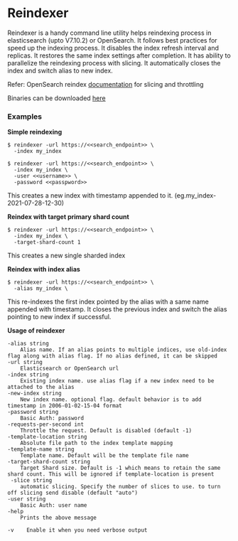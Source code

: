 # Reindexer

Reindexer is a handy command line utility helps reindexing process in elasticsearch (upto V7.10.2) or OpenSearch. It follows best practices for speed up the indexing process. It disables the index refresh interval and replicas. It restores the same index settings after completion. It has ability to parallelize the reindexing process with slicing. It automatically closes the index and switch alias to new index.

Refer: OpenSearch reindex [documentation](https://opensearch.org/docs/latest/opensearch/reindex-data/) for slicing and throttling

Binaries can be downloaded [here](https://gitlab.aws.dev/arnlaksh/reindex-tool/-/tree/master/binaries) 
### Examples
**Simple reindexing**
```shell
$ reindexer -url https://<<search_endpoint>> \
  -index my_index 
```
```shell
$ reindexer -url https://<<search_endpoint>> \
  -index my_index \
  -user <<username>> \
  -password <<passpword>>
```
This creates a new index with timestamp appended to it. (eg.my_index-2021-07-28-12-30) 

**Reindex with target primary shard count**
```shell
$ reindexer -url https://<<search_endpoint>> \
  -index my_index \
  -target-shard-count 1
```
This creates a new single sharded index

**Reindex with index alias**
```shell
$ reindexer -url https://<<search_endpoint>> \
  -alias my_index \
```
This re-indexes the first index pointed by the alias with a same name appended with timestamp. It closes the previous index and switch the alias pointing to new index if successful.


**Usage of reindexer**
```
-alias string
    Alias name. If an alias points to multiple indices, use old-index flag along with alias flag. If no alias defined, it can be skipped
-url string
    Elasticsearch or OpenSearch url
-index string
    Existing index name. use alias flag if a new index need to be attached to the alias
-new-index string
    New index name. optional flag. default behavior is to add timestamp in 2006-01-02-15-04 format
-password string
    Basic Auth: password
-requests-per-second int
    Throttle the request. Default is disabled (default -1)
-template-location string
    Absolute file path to the index template mapping
-template-name string
    Template name. Default will be the template file name
-target-shard-count string
    Target Shard size. Default is -1 which means to retain the same shard count. This will be ignored if template-location is present
 -slice string
    automatic slicing. Specify the number of slices to use. to turn off slicing send disable (default "auto")
-user string
    Basic Auth: user name
-help
    Prints the above message

-v    Enable it when you need verbose output
```
